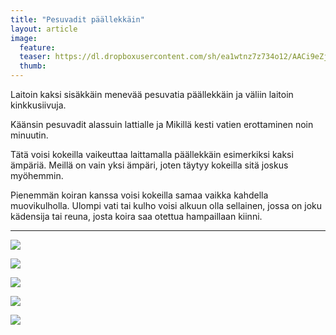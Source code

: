 ```yaml
---
title: "Pesuvadit päällekkäin"
layout: article
image:
  feature:
  teaser: https://dl.dropboxusercontent.com/sh/ea1wtnz7z734o12/AACi9eZjtMVNw0CltCftNuvna/aktivointi/pesuvadit-paallekkain/DSC32458-245px.jpg
  thumb:
---
```


Laitoin kaksi sisäkkäin menevää pesuvatia päällekkäin ja väliin laitoin kinkkusiivuja.

Käänsin pesuvadit alassuin lattialle ja Mikillä kesti vatien erottaminen noin minuutin.

Tätä voisi kokeilla vaikeuttaa laittamalla päällekkäin esimerkiksi kaksi ämpäriä. Meillä on vain yksi ämpäri, joten täytyy kokeilla sitä joskus myöhemmin.

Pienemmän koiran kanssa voisi kokeilla samaa vaikka kahdella muovikulholla. Ulompi vati tai kulho voisi alkuun olla sellainen, jossa on joku kädensija tai reuna, josta koira saa otettua hampaillaan kiinni.

---

[![](https://dl.dropboxusercontent.com/sh/ea1wtnz7z734o12/AADzIw0Y10hohhzKOFNP1MPya/aktivointi/pesuvadit-paallekkain/DSC32401-800px.jpg)](https://dl.dropboxusercontent.com/sh/ea1wtnz7z734o12/AAAE41xBGOmZycvvT5WKo4qOa/aktivointi/pesuvadit-paallekkain/DSC32401.jpg)

[![](https://dl.dropboxusercontent.com/sh/ea1wtnz7z734o12/AADczG0en-eTjC8ERVpE_v3Za/aktivointi/pesuvadit-paallekkain/DSC32419-800px.jpg)](https://dl.dropboxusercontent.com/sh/ea1wtnz7z734o12/AAC1HRvJV4ATJyw3JEtJedETa/aktivointi/pesuvadit-paallekkain/DSC32419.jpg)

[![](https://dl.dropboxusercontent.com/sh/ea1wtnz7z734o12/AAC9C3kwuylCMJ_8h7Ldreifa/aktivointi/pesuvadit-paallekkain/DSC32458-800px.jpg)](https://dl.dropboxusercontent.com/sh/ea1wtnz7z734o12/AAAynPtgPFEKjNV2u2FIdWm2a/aktivointi/pesuvadit-paallekkain/DSC32458.jpg)

[![](https://dl.dropboxusercontent.com/sh/ea1wtnz7z734o12/AAAh3YN8z-et8K8i9Zf4Zvnda/aktivointi/pesuvadit-paallekkain/DSC32465-800px.jpg)](https://dl.dropboxusercontent.com/sh/ea1wtnz7z734o12/AABR_HkpXhL-xdLGg5M-Wtuya/aktivointi/pesuvadit-paallekkain/DSC32465.jpg)

[![](https://dl.dropboxusercontent.com/sh/ea1wtnz7z734o12/AAAaHzNNUmL0W8RgU-wwKdXka/aktivointi/pesuvadit-paallekkain/DSC32466-800px.jpg)](https://dl.dropboxusercontent.com/sh/ea1wtnz7z734o12/AACvlFmyXxN0geFUEcpymcgia/aktivointi/pesuvadit-paallekkain/DSC32466.jpg)
